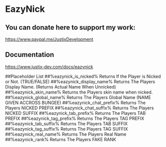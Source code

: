 # EazyNick

## You can donate here to support my work:
https://www.paypal.me/JustixDevelopment

## Documentation
https://www.justix-dev.com/docs/eazynick

##Placeholder List
##%eazynick_is_nicked%
Returns If the Player is Nicked or Not. (TRUE/FALSE)
##%eazynick_display_name%
Returns The Players Display Name. (Returns Actual Name When Unnicked)
##%eazynick_skin_name%
Returns the Players skin name when nicked.
##%eazynick_global_name%
Returns The Players Global Name (NAME GIVEN ACCROSS BUNGEE)
##%eazynick_chat_prefix%
Returns The Players NICKED PREFIX
##%eazynick_chat_suffix%
Returns The Players NICKED SUFFIX
##%eazynick_tab_prefix%
Returns The Players TAB PREFIX
##%eazynick_tag_prefix%
Returns The Players TAG PREFIX
##%eazynick_tab_suffix%
Returns The Players TAB SUFFIX
##%eazynick_tag_suffix%
Returns The Players TAG SUFFIX
##%eazynick_real_name%
Returns The Players Real Name
##%eazynick_rank%
Returns The Players FAKE RANK
